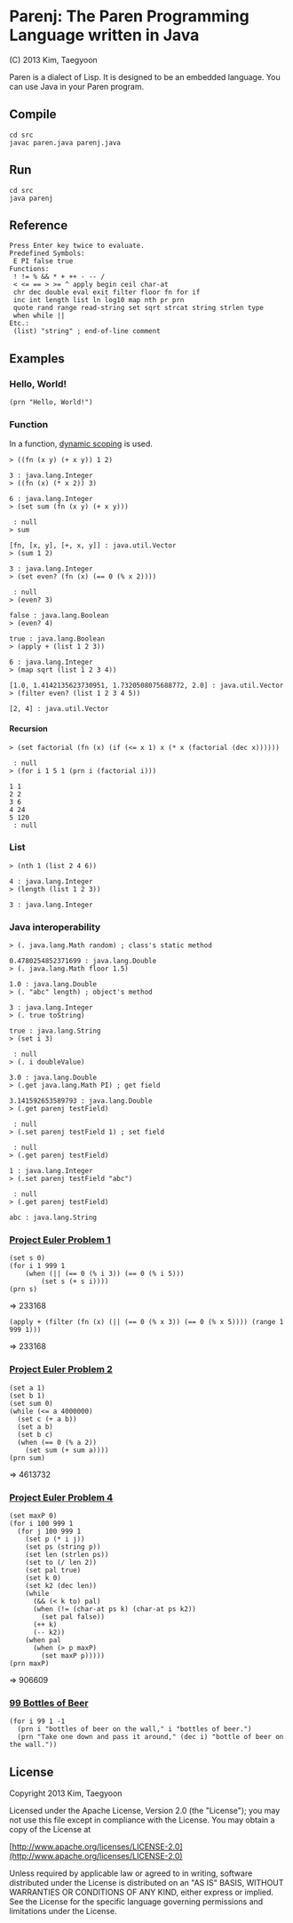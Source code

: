 # Parenj: The Paren Programming Language written in Java #

(C) 2013 Kim, Taegyoon

Paren is a dialect of Lisp. It is designed to be an embedded language. You can use Java in your Paren program.

## Compile ##
```
cd src
javac paren.java parenj.java
```

## Run ##
```
cd src
java parenj
```

## Reference ##
```
Press Enter key twice to evaluate.
Predefined Symbols:
 E PI false true
Functions:
 ! != % && * + ++ - -- /
 < <= == > >= ^ apply begin ceil char-at
 chr dec double eval exit filter floor fn for if
 inc int length list ln log10 map nth pr prn
 quote rand range read-string set sqrt strcat string strlen type
 when while ||
Etc.:
 (list) "string" ; end-of-line comment
```

## Examples ##
### Hello, World! ###
```
(prn "Hello, World!")
```

### Function ###

In a function, [dynamic scoping](http://en.wikipedia.org/wiki/Dynamic_scoping#Dynamic_scoping) is used.

```
> ((fn (x y) (+ x y)) 1 2)

3 : java.lang.Integer
> ((fn (x) (* x 2)) 3)

6 : java.lang.Integer
> (set sum (fn (x y) (+ x y)))

 : null
> sum

[fn, [x, y], [+, x, y]] : java.util.Vector
> (sum 1 2)

3 : java.lang.Integer
> (set even? (fn (x) (== 0 (% x 2))))

 : null
> (even? 3)

false : java.lang.Boolean
> (even? 4)

true : java.lang.Boolean
> (apply + (list 1 2 3))
  
6 : java.lang.Integer
> (map sqrt (list 1 2 3 4))
  
[1.0, 1.4142135623730951, 1.7320508075688772, 2.0] : java.util.Vector
> (filter even? (list 1 2 3 4 5))
  
[2, 4] : java.util.Vector
```

#### Recursion ####
```
> (set factorial (fn (x) (if (<= x 1) x (* x (factorial (dec x))))))

 : null
> (for i 1 5 1 (prn i (factorial i)))

1 1
2 2
3 6
4 24
5 120
 : null
```

### List ###
```
> (nth 1 (list 2 4 6))
  
4 : java.lang.Integer
> (length (list 1 2 3))
  
3 : java.lang.Integer
```

### Java interoperability ###
```
> (. java.lang.Math random) ; class's static method
  
0.4780254852371699 : java.lang.Double
> (. java.lang.Math floor 1.5)
  
1.0 : java.lang.Double
> (. "abc" length) ; object's method
  
3 : java.lang.Integer
> (. true toString)
  
true : java.lang.String
> (set i 3)
  
 : null
> (. i doubleValue)
  
3.0 : java.lang.Double
> (.get java.lang.Math PI) ; get field
  
3.141592653589793 : java.lang.Double
> (.get parenj testField)
  
 : null
> (.set parenj testField 1) ; set field
  
 : null
> (.get parenj testField)
  
1 : java.lang.Integer
> (.set parenj testField "abc")
  
 : null
> (.get parenj testField)
  
abc : java.lang.String
```

### [Project Euler Problem 1](http://projecteuler.net/problem=1) ###
```
(set s 0)
(for i 1 999 1
    (when (|| (== 0 (% i 3)) (== 0 (% i 5)))
        (set s (+ s i))))
(prn s)
```
=> 233168

```
(apply + (filter (fn (x) (|| (== 0 (% x 3)) (== 0 (% x 5)))) (range 1 999 1)))
```
=> 233168

### [Project Euler Problem 2](http://projecteuler.net/problem=2) ###
```
(set a 1)
(set b 1)
(set sum 0)
(while (<= a 4000000)
  (set c (+ a b))
  (set a b)
  (set b c)
  (when (== 0 (% a 2))
    (set sum (+ sum a))))
(prn sum)
```
=> 4613732

### [Project Euler Problem 4](http://projecteuler.net/problem=4) ###
```
(set maxP 0)
(for i 100 999 1
  (for j 100 999 1	
    (set p (* i j))
    (set ps (string p))
    (set len (strlen ps))
    (set to (/ len 2))
    (set pal true)
    (set k 0)
    (set k2 (dec len))
    (while
      (&& (< k to) pal)
	  (when (!= (char-at ps k) (char-at ps k2))
		(set pal false))
	  (++ k)
	  (-- k2))
	(when pal
	  (when (> p maxP)
		(set maxP p)))))
(prn maxP)
```
=> 906609

### [99 Bottles of Beer](http://en.wikipedia.org/wiki/99_Bottles_of_Beer) ###
```
(for i 99 1 -1
  (prn i "bottles of beer on the wall," i "bottles of beer.")
  (prn "Take one down and pass it around," (dec i) "bottle of beer on the wall."))
```

## License ##

   Copyright 2013 Kim, Taegyoon

   Licensed under the Apache License, Version 2.0 (the "License");
   you may not use this file except in compliance with the License.
   You may obtain a copy of the License at

   [http://www.apache.org/licenses/LICENSE-2.0](http://www.apache.org/licenses/LICENSE-2.0)

   Unless required by applicable law or agreed to in writing, software
   distributed under the License is distributed on an "AS IS" BASIS,
   WITHOUT WARRANTIES OR CONDITIONS OF ANY KIND, either express or implied.
   See the License for the specific language governing permissions and
   limitations under the License.
